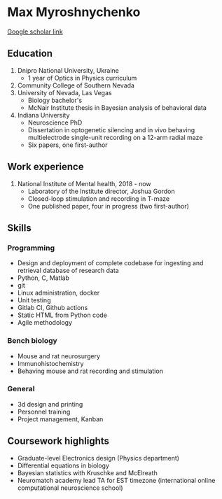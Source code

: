 # Max Myroshnychenko
[Google scholar link](https://scholar.google.com/citations?user=hpzb2HkAAAAJ&hl=en)
## Education 
1. Dnipro National University, Ukraine 
	- 1 year of Optics in Physics curriculum
2. Community College of Southern Nevada 
3. University of Nevada, Las Vegas
	- Biology bachelor's
	- McNair Institute thesis in Bayesian analysis of behavioral data
4. Indiana University
	- Neuroscience PhD
	- Dissertation in optogenetic silencing and in vivo behaving multielectrode single-unit recording on a 12-arm radial maze
	- Six papers, one first-author
## Work experience
1. National Institute of Mental health, 2018 - now
	- Laboratory of the Institute director, Joshua Gordon
	- Closed-loop stimulation and recording in T-maze
	- One published paper, four in progress (two first-author)

## Skills
### Programming
- Design and deployment of complete codebase for ingesting and retrieval database of research data
- Python, C, Matlab
- git
- Linux administration, docker
- Unit testing
- Gitlab CI, Github actions
- Static HTML from Python code
- Agile methodology
### Bench biology
- Mouse and rat neurosurgery
- Immunohistochemistry
- Behaving mouse and rat recording and stimulation
### General 
- 3d design and printing
- Personnel training
- Project management, Kanban

## Coursework highlights
- Graduate-level Electronics design (Physics department)
- Differential equations in biology
- Bayesian statistics with Kruschke and McElreath
- Neuromatch academy lead TA for EST timezone (international online computational neuroscience school)
